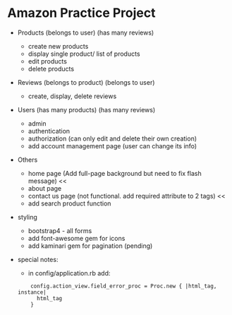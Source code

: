 # Amazon Practice Project

* Products
  (belongs to user)
  (has many reviews)
  - create new products
  - display single product/ list of products
  - edit products
  - delete products

* Reviews
  (belongs to product)
  (belongs to user)
  - create, display, delete reviews

* Users
  (has many products)
  (has many reviews)
  - admin
  - authentication
  - authorization (can only edit and delete their own creation)
  - add account management page (user can change its info)

* Others
  - home page (Add full-page background but need to fix flash message) <<
  - about page
  - contact us page (not functional. add required attribute to 2 tags) <<
  - add search product function

* styling
  - bootstrap4 - all forms
  - add font-awesome gem for icons
  - add kaminari gem for pagination (pending)

* special notes:
  - in config/application.rb add:
  ```
      config.action_view.field_error_proc = Proc.new { |html_tag, instance|
        html_tag
      }
  ```
